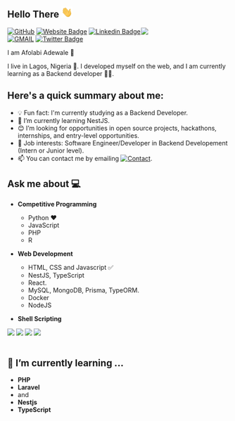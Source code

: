 <h2> Hello There <img src="https://raw.githubusercontent.com/ABSphreak/ABSphreak/master/gifs/Hi.gif" height="25px"></h2>

<img align="right" src="https://github.com/rajput2107/rajput2107/blob/master/Assets/Developer.gif" width='200'/>

[![GitHub](https://img.shields.io/badge/-GITHUB-blue?style=for-the-badge&logo=github)](https://github.com/AdewaleData) [![Website Badge](https://img.shields.io/badge/-webpage-000000?style=for-the-badge&logo=Google-Chrome&logoColor=white&link=https://webpage/)](https://https://github.com/AdewaleData) [![Linkedin Badge](https://img.shields.io/badge/-Linkedin-blue?style=for-the-badge&logo=Linkedin&logoColor=white&link=https://www.linkedin.com/in/adewale-afolabi-227b74242)](https://www.linkedin.com/in/adewale-afolabi-227b74242) 
 [![GMAIL](https://img.shields.io/badge/-GMAIL-yellow?style=for-the-badge&logo=gmail&logoColor=white)](mailto:m.afolabiwale262@gmail.com)
  [![Twitter Badge](https://img.shields.io/badge/-Twitter-1ca0f1?style=for-the-badge&logo=twitter&logoColor=white&link=https://twitter.com/afolabiwale262)](https://twitter.com/afolabiwale262](https://twitter.com/afolabiwale262))
  
I am Afolabi Adewale 🧔

I live in Lagos, Nigeria 🏫. I developed myself on the web, and I am currently learning as a Backend developer <!--at <a href="https://ng.www.linkedin.com/in/adewale-afolabi-227b74242/">IKAS</a>-->👨‍💻. 

## **Here's a quick summary about me**:

- 💡 Fun fact: I'm currently studying as a Backend Developer.
- 🌱 I’m currently learning NestJS.
- 😊 I’m looking for opportunities in open source projects, hackathons, internships, and entry-level opportunities.
- 💼 Job interests: Software Engineer/Developer in Backend Developement (Intern or Junior level).
- 📫 You can contact me by emailing [![Contact](https://img.shields.io/badge/-GMAIL-yellow?style=for-the-badge&logo=gmail&logoColor=white)](mailto:m.afolabiwale262@gmail.com).

## Ask me about :computer: 
- **Competitive Programming**
	- Python ❤️
	- JavaScript
	- PHP
	- R
	  

- **Web Development**
	- HTML, CSS and Javascript :white_check_mark:
	- NestJS, TypeScript
	- React.
	- MySQL, MongoDB, Prisma, TypeORM. 
  - Docker
  - NodeJS  
- **Shell Scripting**

<code><a href="https://www.python.org/" target="_blank"><img height="50" src="https://www.vectorlogo.zone/logos/python/python-ar21.svg"></a></code>
<code><a href="https://www.linux.org/" target="_blank"><img height="50" src="https://www.vectorlogo.zone/logos/linux/linux-ar21.svg"></a></code>
<code><a href="https://reactjs.org/" target="_blank"><img height="50" src="https://www.vectorlogo.zone/logos/reactjs/reactjs-ar21.svg"></a></code>
<code><a href="https://www.docker.com/" target="_blank"><img height="50" src="https://www.vectorlogo.zone/logos/docker/docker-official.svg"></a></code>
<br/><br/>

## 🌱 I’m currently learning ...
- **PHP**
- **Laravel**
- and 
- **Nestjs**
- **TypeScript**
<br/>
  <br/>


